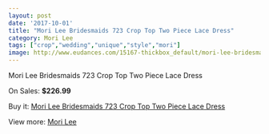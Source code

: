 ```yaml
---
layout: post
date: '2017-10-01'
title: "Mori Lee Bridesmaids 723 Crop Top Two Piece Lace Dress"
category: Mori Lee
tags: ["crop","wedding","unique","style","mori"]
image: http://www.eudances.com/15167-thickbox_default/mori-lee-bridesmaids-723-crop-top-two-piece-lace-dress.jpg
---
```

Mori Lee Bridesmaids 723 Crop Top Two Piece Lace Dress

On Sales: **$226.99**
<a href="https://www.eudances.com/en/mori-lee/4496-mori-lee-bridesmaids-723-crop-top-two-piece-lace-dress.html"><amp-img layout="responsive" width="600" height="600" src="//www.eudances.com/15167-thickbox_default/mori-lee-bridesmaids-723-crop-top-two-piece-lace-dress.jpg" alt="Mori Lee Bridesmaids 723 Crop Top Two Piece Lace Dress 0" /></a>
<a href="https://www.eudances.com/en/mori-lee/4496-mori-lee-bridesmaids-723-crop-top-two-piece-lace-dress.html"><amp-img layout="responsive" width="600" height="600" src="//www.eudances.com/15171-thickbox_default/mori-lee-bridesmaids-723-crop-top-two-piece-lace-dress.jpg" alt="Mori Lee Bridesmaids 723 Crop Top Two Piece Lace Dress 1" /></a>
<a href="https://www.eudances.com/en/mori-lee/4496-mori-lee-bridesmaids-723-crop-top-two-piece-lace-dress.html"><amp-img layout="responsive" width="600" height="600" src="//www.eudances.com/15170-thickbox_default/mori-lee-bridesmaids-723-crop-top-two-piece-lace-dress.jpg" alt="Mori Lee Bridesmaids 723 Crop Top Two Piece Lace Dress 2" /></a>
<a href="https://www.eudances.com/en/mori-lee/4496-mori-lee-bridesmaids-723-crop-top-two-piece-lace-dress.html"><amp-img layout="responsive" width="600" height="600" src="//www.eudances.com/15169-thickbox_default/mori-lee-bridesmaids-723-crop-top-two-piece-lace-dress.jpg" alt="Mori Lee Bridesmaids 723 Crop Top Two Piece Lace Dress 3" /></a>
<a href="https://www.eudances.com/en/mori-lee/4496-mori-lee-bridesmaids-723-crop-top-two-piece-lace-dress.html"><amp-img layout="responsive" width="600" height="600" src="//www.eudances.com/15168-thickbox_default/mori-lee-bridesmaids-723-crop-top-two-piece-lace-dress.jpg" alt="Mori Lee Bridesmaids 723 Crop Top Two Piece Lace Dress 4" /></a>

Buy it: [Mori Lee Bridesmaids 723 Crop Top Two Piece Lace Dress](https://www.eudances.com/en/mori-lee/4496-mori-lee-bridesmaids-723-crop-top-two-piece-lace-dress.html "Mori Lee Bridesmaids 723 Crop Top Two Piece Lace Dress")

View more: [Mori Lee](https://www.eudances.com/en/65-mori-lee "Mori Lee")